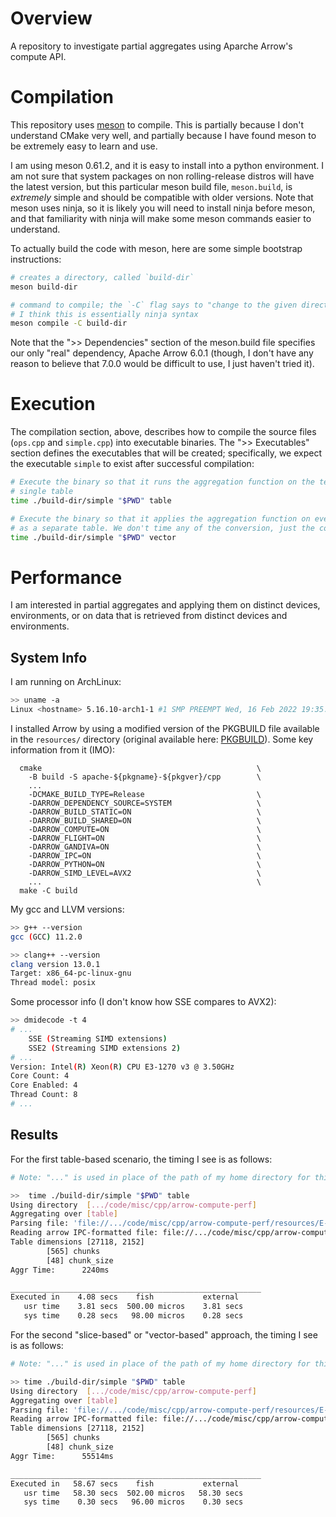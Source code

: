 # Overview

A repository to investigate partial aggregates using Aparche Arrow's compute API.


# Compilation

This repository uses [meson][web-meson] to compile. This is partially because I don't understand
CMake very well, and partially because I have found meson to be extremely easy to learn and use.

I am using meson 0.61.2, and it is easy to install into a python environment. I am not sure that
system packages on non rolling-release distros will have the latest version, but this particular
meson build file, `meson.build`, is *extremely* simple and should be compatible with older
versions. Note that meson uses ninja, so it is likely you will need to install ninja before meson,
and that familiarity with ninja will make some meson commands easier to understand.

To actually build the code with meson, here are some simple bootstrap instructions:

```bash
# creates a directory, called `build-dir`
meson build-dir

# command to compile; the `-C` flag says to "change to the given directory and run the command"
# I think this is essentially ninja syntax
meson compile -C build-dir
```

Note that the ">> Dependencies" section of the meson.build file specifies our only "real"
dependency, Apache Arrow 6.0.1 (though, I don't have any reason to believe that 7.0.0 would be
difficult to use, I just haven't tried it).


# Execution

The compilation section, above, describes how to compile the source files (`ops.cpp` and
`simple.cpp`) into executable binaries. The ">> Executables" section defines the executables that
will be created; specifically, we expect the executable `simple` to exist after successful
compilation:

```bash
# Execute the binary so that it runs the aggregation function on the test data, in memory as a
# single table
time ./build-dir/simple "$PWD" table

# Execute the binary so that it applies the aggregation function on every "chunk" of the table
# as a separate table. We don't time any of the conversion, just the compute portion.
time ./build-dir/simple "$PWD" vector
```


# Performance

I am interested in partial aggregates and applying them on distinct devices, environments, or on
data that is retrieved from distinct devices and environments.

## System Info

I am running on ArchLinux:
```bash
>> uname -a
Linux <hostname> 5.16.10-arch1-1 #1 SMP PREEMPT Wed, 16 Feb 2022 19:35:18 +0000 x86_64 GNU/Linux
```

I installed Arrow by using a modified version of the PKGBUILD file available in the `resources/`
directory (original available here: [PKGBUILD][archgit-arrow-6.0.1]). Some key information from it
(IMO):
```
  cmake                                                \
    -B build -S apache-${pkgname}-${pkgver}/cpp        \
    ...
    -DCMAKE_BUILD_TYPE=Release                         \
    -DARROW_DEPENDENCY_SOURCE=SYSTEM                   \
    -DARROW_BUILD_STATIC=ON                            \
    -DARROW_BUILD_SHARED=ON                            \
    -DARROW_COMPUTE=ON                                 \
    -DARROW_FLIGHT=ON                                  \
    -DARROW_GANDIVA=ON                                 \
    -DARROW_IPC=ON                                     \
    -DARROW_PYTHON=ON                                  \
    -DARROW_SIMD_LEVEL=AVX2                            \
    ...                                                \
  make -C build
```

My gcc and LLVM versions:
```bash
>> g++ --version
gcc (GCC) 11.2.0

>> clang++ --version
clang version 13.0.1
Target: x86_64-pc-linux-gnu
Thread model: posix
```

Some processor info (I don't know how SSE compares to AVX2):
```bash
>> dmidecode -t 4
# ...
	SSE (Streaming SIMD extensions)
	SSE2 (Streaming SIMD extensions 2)
# ...
Version: Intel(R) Xeon(R) CPU E3-1270 v3 @ 3.50GHz
Core Count: 4
Core Enabled: 4
Thread Count: 8
# ...
```


## Results
For the first table-based scenario, the timing I see is as follows:

```bash
# Note: "..." is used in place of the path of my home directory for this output

>>  time ./build-dir/simple "$PWD" table
Using directory  [.../code/misc/cpp/arrow-compute-perf]
Aggregating over [table]
Parsing file: 'file://.../code/misc/cpp/arrow-compute-perf/resources/E-GEOD-76312.48-2152.x565.feather'
Reading arrow IPC-formatted file: file://.../code/misc/cpp/arrow-compute-perf/resources/E-GEOD-76312.48-2152.x565.feather
Table dimensions [27118, 2152]
        [565] chunks
        [48] chunk_size
Aggr Time:      2240ms

________________________________________________________
Executed in    4.08 secs    fish           external
   usr time    3.81 secs  500.00 micros    3.81 secs
   sys time    0.28 secs   98.00 micros    0.28 secs
```


For the second "slice-based" or "vector-based" approach, the timing I see is as follows:

```bash
# Note: "..." is used in place of the path of my home directory for this output

>> time ./build-dir/simple "$PWD" table
Using directory  [.../code/misc/cpp/arrow-compute-perf]
Aggregating over [table]
Parsing file: 'file://.../code/misc/cpp/arrow-compute-perf/resources/E-GEOD-76312.48-2152.x565.feather'
Reading arrow IPC-formatted file: file://.../code/misc/cpp/arrow-compute-perf/resources/E-GEOD-76312.48-2152.x565.feather
Table dimensions [27118, 2152]
        [565] chunks
        [48] chunk_size
Aggr Time:      55514ms

________________________________________________________
Executed in   58.67 secs    fish           external
   usr time   58.30 secs  502.00 micros   58.30 secs
   sys time    0.30 secs   96.00 micros    0.30 secs
```


<!-- resources -->
[web-meson]:           https://mesonbuild.com/
[archgit-arrow-6.0.1]: https://github.com/archlinux/svntogit-community/blob/packages/arrow/trunk/PKGBUILD
